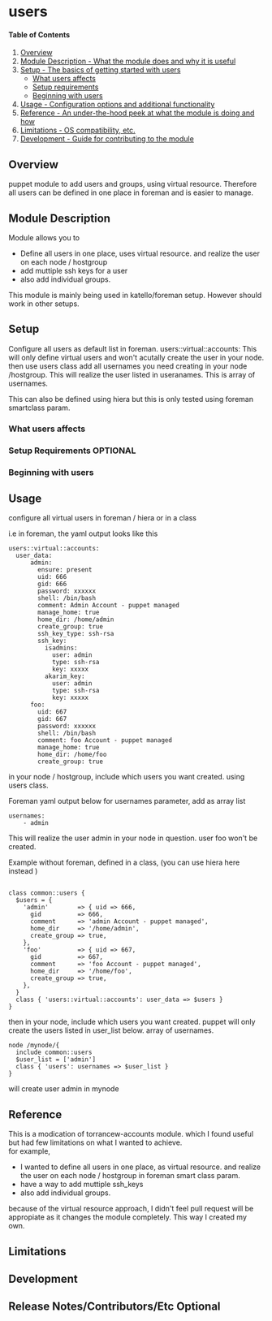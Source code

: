 # users

#### Table of Contents

1. [Overview](#overview)
2. [Module Description - What the module does and why it is useful](#module-description)
3. [Setup - The basics of getting started with users](#setup)
    * [What users affects](#what-users-affects)
    * [Setup requirements](#setup-requirements)
    * [Beginning with users](#beginning-with-users)
4. [Usage - Configuration options and additional functionality](#usage)
5. [Reference - An under-the-hood peek at what the module is doing and how](#reference)
5. [Limitations - OS compatibility, etc.](#limitations)
6. [Development - Guide for contributing to the module](#development)

## Overview

puppet module to add users and groups, using virtual resource.
Therefore all users can be defined in one place in foreman and is easier to manage.


## Module Description
Module allows you to 
- Define all users in one place, uses virtual resource. and realize the user on each node / hostgroup
- add muttiple ssh keys for a user
- also add individual groups.

This module is mainly being used in katello/foreman setup. However should work in other setups.

## Setup

Configure all users as default list in foreman.  users::virtual::accounts: This will only define virtual users and won't acutally create the user in your node.
then use users class add all usernames you need creating in your node /hostgroup. This will realize the user listed in useranames. This is array of usernames. 

This can also be defined using hiera but this is only tested using foreman smartclass param.

### What users affects

### Setup Requirements **OPTIONAL**

### Beginning with users

## Usage

configure all virtual users in foreman / hiera or in a class

i.e in foreman, the yaml output looks like this
````
users::virtual::accounts:
  user_data:
      admin:
        ensure: present
        uid: 666
        gid: 666
        password: xxxxxx 
        shell: /bin/bash
        comment: Admin Account - puppet managed
        manage_home: true
        home_dir: /home/admin
        create_group: true
        ssh_key_type: ssh-rsa
        ssh_key:
          isadmins:
            user: admin
            type: ssh-rsa
            key: xxxxx 
          akarim_key:
            user: admin
            type: ssh-rsa
            key: xxxxx
      foo:
        uid: 667
        gid: 667
        password: xxxxxx 
        shell: /bin/bash
        comment: foo Account - puppet managed
        manage_home: true
        home_dir: /home/foo
        create_group: true
````
in your node / hostgroup, include which users you want created. using users class.

Foreman yaml output below for usernames parameter, add as array list
````
usernames:
    - admin
````
This will realize the user admin in your node in question. user foo won't be created.


Example without foreman, defined in a class, (you can use hiera here instead )

````

class common::users {
  $users = {
    'admin'        => { uid => 666,
      gid          => 666,
      comment      => 'admin Account - puppet managed',
      home_dir     => '/home/admin',
      create_group => true,
    },
    'foo'          => { uid => 667,
      gid          => 667,
      comment      => 'foo Account - puppet managed',
      home_dir     => '/home/foo',
      create_group => true,
    },
  }
  class { 'users::virtual::accounts': user_data => $users }
}
````
then in your node, include which users you want created. puppet will only create the users listed in user_list below. array of usernames.

````
node /mynode/{
  include common::users
  $user_list = ['admin']
  class { 'users': usernames => $user_list }
}
````
will create user admin in mynode

## Reference

This is a modication of torrancew-accounts module. which I found useful but had few limitations on what I wanted to achieve.  
for example,
- I wanted to define all users in one place, as virtual resource. and realize the user on each node / hostgroup in foreman smart class param.
- have a way to add muttiple ssh_keys
- also add individual groups.

because of the virtual resource approach,  I didn't feel pull request will be appropiate as it changes the module completely. This way I created my own.

## Limitations


## Development

## Release Notes/Contributors/Etc **Optional**

